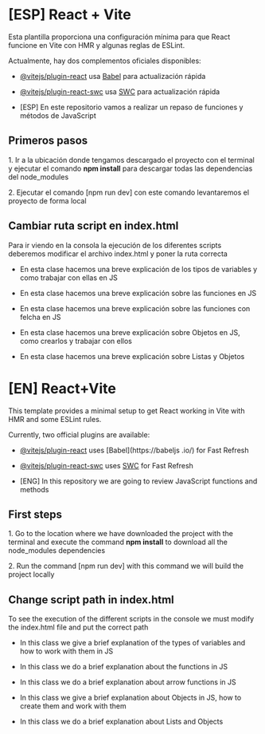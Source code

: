 # [ESP] React + Vite

Esta plantilla proporciona una configuración mínima para que React funcione en Vite con HMR y algunas reglas de ESLint.

Actualmente, hay dos complementos oficiales disponibles:

- [@vitejs/plugin-react](https://github.com/vitejs/vite-plugin-react/blob/main/packages/plugin-react/README.md) usa [Babel](https://babeljs.io/) para actualización rápida
- [@vitejs/plugin-react-swc](https://github.com/vitejs/vite-plugin-react-swc) usa [SWC](https://swc.rs/) para actualización rápida

- [ESP] En este repositorio vamos a realizar un repaso de funciones y métodos de JavaScript

<h2>Primeros pasos</h2>
<p>1. Ir a la ubicación donde tengamos descargado el proyecto con el terminal y ejecutar el comando <b>npm install</b> para descargar todas las dependencias del node_modules</p>
<p>2. Ejecutar el comando [npm run dev] con este comando levantaremos el proyecto de forma local</p>

<h2>Cambiar ruta script en index.html</h2>
<p>Para ir viendo en la consola la ejecución de los diferentes scripts deberemos modificar el archivo index.html y poner la ruta correcta</p>
<ul>
    <li>
        <p>En esta clase hacemos una breve explicación de los tipos de variables y como trabajar con ellas en JS</p>
        <p><script type="module" src="/src/01-Variables-consts.js"></script></p>
    </li>
    <li>
        <p>En esta clase hacemos una breve explicación sobre las funciones en JS</p>
        <p><script type="module" src="/src/02-Funciones.js"></script></p>
    </li>
    <li>
        <p>En esta clase hacemos una breve explicación sobre las funciones con felcha en JS</p>
        <p><script type="module" src="/src/03-Funciones-Flecha.js"></script></p>
    </li>
    <li>
        <p>En esta clase hacemos una breve explicación sobre Objetos en JS, como crearlos y trabajar con ellos</p>
        <p><script type="module" src="/src/04-Objetos.js"></script></p>
    </li>
    <li>
        <p>En esta clase hacemos una breve explicación sobre Listas y Objetos </p>
        <p><script type="module" src="/src/05-Arreglos.js"></script></p>
    </li>
</ul>

# [EN] React+Vite

This template provides a minimal setup to get React working in Vite with HMR and some ESLint rules.

Currently, two official plugins are available:

- [@vitejs/plugin-react](https://github.com/vitejs/vite-plugin-react/blob/main/packages/plugin-react/README.md) uses [Babel](https://babeljs .io/) for Fast Refresh
- [@vitejs/plugin-react-swc](https://github.com/vitejs/vite-plugin-react-swc) uses [SWC](https://swc.rs/) for Fast Refresh

- [ENG] In this repository we are going to review JavaScript functions and methods

<h2>First steps</h2>
<p>1. Go to the location where we have downloaded the project with the terminal and execute the command <b>npm install</b> to download all the node_modules dependencies</p>
<p>2. Run the command [npm run dev] with this command we will build the project locally</p>

<h2>Change script path in index.html</h2>
<p>To see the execution of the different scripts in the console we must modify the index.html file and put the correct path</p>
<ul>
    <li>
        <p>In this class we give a brief explanation of the types of variables and how to work with them in JS</p>
        <p><script type="module" src="/src/01-Variables-consts.js"></script></p>
    </li>
    <li>
        <p>In this class we do a brief explanation about the functions in JS</p>
        <p><script type="module" src="/src/02-Functions.js"></script></p>
    </li>
    <li>
        <p>In this class we do a brief explanation about arrow functions in JS</p>
        <p><script type="module" src="/src/03-Functions-Arrow.js"></script></p>
    </li>
    <li>
        <p>In this class we give a brief explanation about Objects in JS, how to create them and work with them</p>
        <p><script type="module" src="/src/04-Objects.js"></script></p>
    </li>
    <li>
        <p>In this class we do a brief explanation about Lists and Objects </p>
        <p><script type="module" src="/src/05-Arreglos.js"></script></p>
    </li>
</ul>
